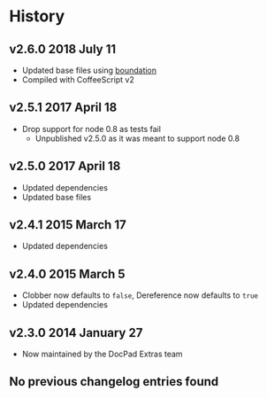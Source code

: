 # History

## v2.6.0 2018 July 11
- Updated base files using [boundation](https://github.com/bevry/boundation)
- Compiled with CoffeeScript v2

## v2.5.1 2017 April 18
- Drop support for node 0.8 as tests fail
  - Unpublished v2.5.0 as it was meant to support node 0.8

## v2.5.0 2017 April 18
- Updated dependencies
- Updated base files

## v2.4.1 2015 March 17
- Updated dependencies

## v2.4.0 2015 March 5
- Clobber now defaults to `false`, Dereference now defaults to `true`
- Updated dependencies

## v2.3.0 2014 January 27
- Now maintained by the DocPad Extras team

## No previous changelog entries found
